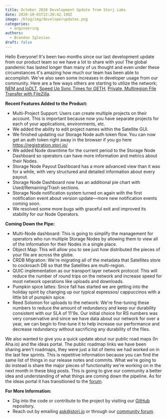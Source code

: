```yaml
---
title: October 2020 Development Update from Storj Labs
date: 2020-10-01T22:20:42.198Z
image: /blog/img/developerupdates.png
categories:
  - engineering
authors:
  - Brandon Iglesias
draft: false
---
```

Hello Everyone! It's been two months since our last development update from our product team so we have a lot to share with you! The global pandemic has lasted longer than many of us thought and even under these circumstances it's amazing how much our team has been able to accomplish. We've also seen some increases in developer usage from our community. Here are a few ways others are starting to utilize the network; [NEM and IoDLT](https://storj.io/blog/2020/09/nem-and-iodlt-using-tardigrade-to-accelerate-mongodb-snapshot-distribution-and-storage/), [Speed Up Sync Times for GETH](https://storj.io/blog/2020/09/using-tardigrade-and-the-decentralized-cloud-to-speed-up-sync-times-for-geth/), [Private, Multiregion File Transfer with FileZilla](https://storj.io/blog/2020/08/private-multiregion-file-transfer-with-tardigrade-and-filezilla/). 

**Recent Features Added to the Product:**

* Multi-Project Support: Users can create multiple projects on their account. This is important because now you have separate projects for each of your applications, environments, etc. 
* We added the ability to edit project names within the Satellite GUI.
* We finished updating our Storage Node auth token flow. You can now get an auth token right away in the browser if you go here <https://registration.storj.io/>
* We added Node downtime for the current period to the Storage Node Dashboard so operators can have more information and metrics about their Nodes. 
* Storage Node Payout Dashboard has a more advanced view than it was for a while, with very structured and detailed information about every payout.
* Storage Node Dashboard now has an additional pie chart with Used/Remaining/Trash sections.
* Storage Node notification system turned on again with the first notification event about version update—more new notification events coming soon.
* We resolved some more bugs with graceful exit and improved its stability for our Node Operators.

**Coming Down the Pipe:** 

* Multi-Node dashboard: This is going to simplify the management for operators who run multiple Storage Nodes by allowing them to view all of the information for their Nodes in a single place. 
* Object Map: This will allow you to see just how distributed the pieces of your file are across the globe.
* CRDB Migration: We're migrating all of the metadata that Satellites store to cockroach DB so that the Satellites are multi-region. 
* QUIC implementation as our transport layer network protocol: This will reduce the number of round trips on the network and increase speed for most network operations like uploads and downloads.
* Pumpkin spice lattes: Since fall has started we are getting into the holiday spirit by changing up our typical espressos/ cappuccinos with a little bit of pumpkin spice.
* Reed Solomon for uploads to the network: We're fine-tuning these numbers to reduce the amount of redundancy and keep our durability consistent with our SLA of 11'9s. Our initial choice for RS numbers was very conservative and since we have data about our network for over a year, we can begin to fine-tune it to help increase our performance and decrease redundancy without sacrificing any durability of the files.

We also wanted to give you a quick update about our public road maps (In Aha.io) and the ideas portal. The public roadmap links we have been sharing aren't roadmaps, they were just a list of items we had worked on in the last few sprints. This is repetitive information because you can find the same list of things in our release notes and commits. What we're going to do instead is share the major pieces of functionality we're working on in the next month in these blog posts. This is going to give our community a better idea and understanding of what things are coming down the pipeline. As for the ideas portal it has transitioned to the [forum](https://forum.storj.io/c/parent-cat/5).

**For More Information:**

* Dig into the code or contribute to the project by visiting our [GitHub](https://github.com/storj/storj) repository.
* Reach out by emailing [ask@storj.io](mailto:ask@storj.io) or through our [community forum](https://forum.storj.io).
